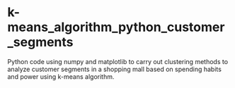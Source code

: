 # k-means_algorithm_python_customer_segments
Python code using numpy and matplotlib to carry out clustering methods to analyze customer segments in a shopping mall based on spending habits and power using k-means algorithm.
